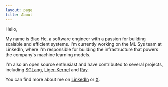 ```yaml
---
layout: page
title: About
---
```


Hello,

My name is Biao He, a software engineer with a passion for building scalable and efficient systems. I'm currently working on the ML Sys team at LinkedIn, where I'm responsible for building the infrastructure that powers the company's machine learning models.

I'm also an open source enthusiast and have contributed to several projects, including [SGLang](https://github.com/sgl-project/sglang), [Liger-Kernel](https://github.com/linkedin/Liger-Kernel) and [Ray](https://github.com/ray-project/ray).

You can find more about me on [LinkedIn](https://www.linkedin.com/in/biao-he/) or [X](https://x.com/hebiao064).



